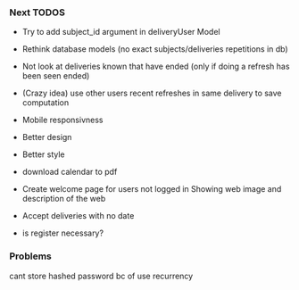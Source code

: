 ### Next TODOS



* Try to add subject_id argument in deliveryUser Model





* Rethink database models (no exact subjects/deliveries repetitions in db)
* Not look at deliveries known that have ended (only if doing a refresh has been seen ended)
* (Crazy idea) use other users recent refreshes in same delivery to save computation
* Mobile responsivness
* Better design 
* Better style
* download calendar to pdf
* Create welcome page for users not logged in Showing web image and description of the web
* Accept deliveries with no date
* is register necessary?

### Problems
cant store hashed password bc of use recurrency
